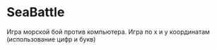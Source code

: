 # SeaBattle
Игра морской бой против компьютера.
Игра по х и у координатам (использование цифр и букв)
